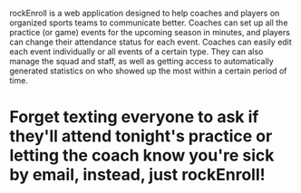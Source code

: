 rockEnroll is a web application designed to help coaches and players on organized sports teams to communicate better. Coaches can set up all the practice (or game) events for the upcoming season in minutes, and players can change their attendance status for each event. Coaches can easily edit each event individually or all events of a certain type. They can also manage the squad and staff, as well as getting access to automatically generated statistics on who showed up the most within a certain period of time.

Forget texting everyone to ask if they'll attend tonight's practice or letting the coach know you're sick by email, instead, just rockEnroll!
======
